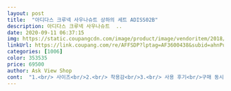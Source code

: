 ```yaml
---
layout: post 
title:  "아디다스 크루넥 사우나슈트 상하의 세트 ADISS02B" 
description: 아디다스 크루넥 사우나슈트  ..
date: 2020-09-11 06:37:15 
img: https://static.coupangcdn.com/image/product/image/vendoritem/2018/12/03/4125537302/cef32cbc-f90b-4769-b751-1aa1d350da09.jpg 
linkUrl: https://link.coupang.com/re/AFFSDP?lptag=AF3600438&subid=ahnPublicAsk&pageKey=41390308&itemId=454355772&vendorItemId=4125537302&traceid=V0-113-2214bd0eb4c9835c 
categories: [1006] 
color: 353535 
price: 69500 
author: Ask View Shop 
cont:  "1.<br/> 사이즈<br/>2.<br/> 착용감<br/>3.<br/> 사용 후기<br/>구매 동시에 운동 결과 똑같은 유산소 운동을해도 더 많은 양의 땀이남!<br/>구매 사이즈  90<br/>너무 마음에 들어서 한 세트더 구매 할 생각입니다!<br/>넉넉하다는 후기만 믿고 90 샀는데, 덩치에 비해 허벅지가 발달한 저는 바지가 좀 짧고 품이 넉넉하지 않은 걸 빼면 완벽합니다.<br/><br/>넥 둘레가 조금 작은 거 빼고 사이즈는 제일 작은 거 샀더니 여유있게 잘 맞아요<br/>대만족이에요<br/>땀 냄새 별로 안납니다 대신 안에 입은 옷들이 난리<br/>땀이 비오듯 쏟아지다 못해 이너 상의가 짜면 땀이 쭐쭐 흐를 정도에요<br/>매번 체중조절 시즌에 롱패딩 입고 조절했는데 롱패딩 만큼 땀 잘 빠집니다.<br/> 근데 땀복 입고 운동하는 동안 호일에 싸인 돼지고기 구우면 육즙 빠지듯이 땀복 안에서 땀이 난리 납니다... <br/><br/>매일 운동하시는 분은 저처럼 당일에 가볍게 물세탁만 하시고 일주일에 한번씩 제대로 손세탁 해주시면 될 것 같아요!<br/>맨몸으로 입으시면 움직일 때마다 땀복이 제 몸을 정전기로 감싸는 느낌입니다.<br/> 안에 이너 하나 입고 입으시면 딱입니다!<br/>사용 후 손빨래를 바로할 필요 없음!<br/>사용 후 옷 내부에 땀이 많이 맺혀있는데, 뒤집어서 한번 털어내고 뒤집은 상태로 널어놓으면 자연 건조 되고 냄새도 안납니다.<br/> 일주일 매일 운동하시는 분은 일주일에 한번정도 손빨래 하면 딱 맞습니다.<br/><br/>사이즈도 165/43인데<br/>상의는 이너 하나 입고<br/>세탁 방법<br/>안에 내구성이 좋아 뒤집어서 한차례 털고 샤워기로 땀 제거하고 말렸더니 금방 말라서<br/>어제 시켜서 어제 온 배송 속도에도 만족<br/>오늘 아침에 공복유산소 45분 정도 했는데<br/>웜업수트 정말 여럿 입어봤는데<br/>키 181, 몸무게 92키로<br/>평상복 사이즈  95<br/>평소 110사이즈 옷을입는데 상체는 딱 맞습니다!<br/>하의는 맨 다리에 입고<br/>하의는 맨다리에 입었더니 양말이 다 젖어서 하의도 타이즈 신어서 땀흡수를 1차적으로 해주는게 좋을 것 같아요!<br/>하의는 허벅지 통이 좀큰감이 있는데 운동하기에는 편함!<br/>현직 운동선수가 드리는 솔직한 후기<br/>" 
---
```

